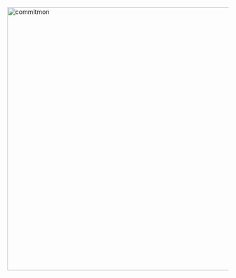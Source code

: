 <a href="https://github.com/doongjun/commitmon">
  <img alt="commitmon" src="https://commitmon.me/adventure?username=zuvvon&theme=dessert&userFetchType=all" width="600px" />
</a>
